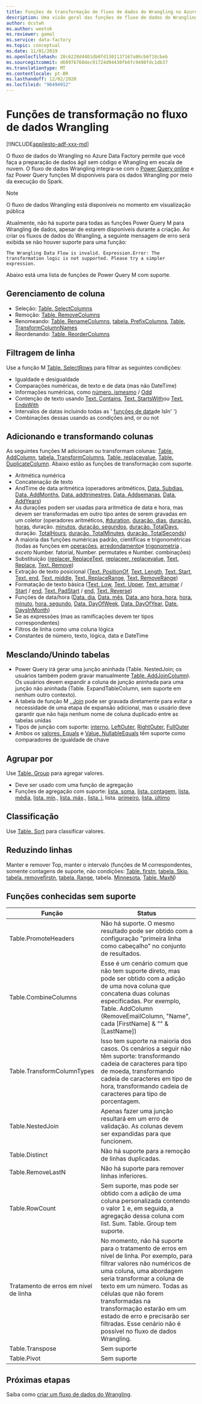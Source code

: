 ```yaml
---
title: Funções de transformação de fluxo de dados do Wrangling no Azure Data Factory
description: Uma visão geral das funções de fluxo de dados do Wrangling disponíveis no Azure Data Factory
author: dcstwh
ms.author: weetok
ms.reviewer: gamal
ms.service: data-factory
ms.topic: conceptual
ms.date: 11/01/2019
ms.openlocfilehash: 28c6228d4401db0fd1301137167a86cb6f18cbeb
ms.sourcegitcommit: d60976768dec91724d94430fb6fc9498fdc1db37
ms.translationtype: MT
ms.contentlocale: pt-BR
ms.lasthandoff: 12/02/2020
ms.locfileid: "96494912"
---
```

# <a name="transformation-functions-in-wrangling-data-flow"></a>Funções de transformação no fluxo de dados Wrangling

[!INCLUDE[appliesto-adf-xxx-md](includes/appliesto-adf-xxx-md.md)]

O fluxo de dados do Wrangling no Azure Data Factory permite que você faça a preparação de dados ágil sem código e Wrangling em escala de nuvem. O fluxo de dados Wrangling integra-se com o [Power Query online](/powerquery-m/power-query-m-reference) e faz Power Query funções M disponíveis para os dados Wrangling por meio da execução do Spark. 

> [!NOTE]
> O fluxo de dados Wrangling está disponíveis no momento em visualização pública

Atualmente, não há suporte para todas as funções Power Query M para Wrangling de dados, apesar de estarem disponíveis durante a criação. Ao criar os fluxos de dados do Wrangling, a seguinte mensagem de erro será exibida se não houver suporte para uma função:

`The Wrangling Data Flow is invalid. Expression.Error: The transformation logic is not supported. Please try a simpler expression.`

Abaixo está uma lista de funções de Power Query M com suporte.

## <a name="column-management"></a>Gerenciamento de coluna

* Seleção: [Table. SelectColumns](/powerquery-m/table-selectcolumns)
* Remoção: [Table. RemoveColumns](/powerquery-m/table-removecolumns)
* Renomeando: [Table. RenameColumns](/powerquery-m/table-renamecolumns), [tabela. PrefixColumns](/powerquery-m/table-prefixcolumns), [Table. TransformColumnNames](/powerquery-m/table-transformcolumnnames)
* Reordenando: [Table. ReorderColumns](/powerquery-m/table-reordercolumns)

## <a name="row-filtering"></a>Filtragem de linha

Use a função M [Table. SelectRows](/powerquery-m/table-selectrows) para filtrar as seguintes condições:

* Igualdade e desigualdade
* Comparações numéricas, de texto e de data (mas não DateTime)
* Informações numéricas, como [número. ismesmo](/powerquery-m/number-iseven) / [Odd](/powerquery-m/number-iseven)
* Contenção de texto usando [Text. Contains](/powerquery-m/text-contains), [Text. StartsWith](/powerquery-m/text-startswith)ou [Text. EndsWith](/powerquery-m/text-endswith)
* Intervalos de datas incluindo todas as ' [funções de data](/powerquery-m/date-functions)de IsIn' ') 
* Combinações dessas usando as condições and, or ou not

## <a name="adding-and-transforming-columns"></a>Adicionando e transformando colunas

As seguintes funções M adicionam ou transformam colunas: [Table. AddColumn](/powerquery-m/table-addcolumn), [tabela. TransformColumns](/powerquery-m/table-transformcolumns), [Table. replacevalue](/powerquery-m/table-replacevalue), [Table. DuplicateColumn](/powerquery-m/table-duplicatecolumn). Abaixo estão as funções de transformação com suporte.

* Aritmética numérica
* Concatenação de texto
* AndTime de data aritmética (operadores aritméticos, [Data. Subdias](/powerquery-m/date-adddays), [Data. AddMonths](/powerquery-m/date-addmonths), [Data. addtrimestres](/powerquery-m/date-addquarters), [Data. Addsemanas](/powerquery-m/date-addweeks), [Data. AddYears](/powerquery-m/date-addyears))
* As durações podem ser usadas para aritmética de data e hora, mas devem ser transformadas em outro tipo antes de serem gravadas em um coletor (operadores aritméticos, [#duration](/powerquery-m/sharpduration), [duração. dias](/powerquery-m/duration-days), [duração. horas](/powerquery-m/duration-hours), duração. [minutos](/powerquery-m/duration-minutes), [duração. segundos](/powerquery-m/duration-seconds), [duração. TotalDays](/powerquery-m/duration-totaldays), duração. [TotalHours](/powerquery-m/duration-totalhours), [duração. TotalMinutes](/powerquery-m/duration-totalminutes), [duração. TotalSeconds](/powerquery-m/duration-totalseconds))    
* A maioria das funções numéricas padrão, científicas e trigonométricas (todas as funções em [operações](/powerquery-m/number-functions#operations), [arredondamento](/powerquery-m/number-functions#rounding)e [trigonometria](/powerquery-m/number-functions#trigonometry) , *exceto* Number. fatorial, Number. permutates e Number. combinações)
* Substituição ([replacer. ReplaceText](/powerquery-m/replacer-replacetext), [replaceer. replacevalue](/powerquery-m/replacer-replacevalue), [Text. Replace](/powerquery-m/text-replace), [Text. Remove](/powerquery-m/text-remove))
* Extração de texto posicional ([Text. PositionOf](/powerquery-m/text-positionof), [Text. Length](/powerquery-m/text-length), [Text. Start](/powerquery-m/text-start), [Text. end](/powerquery-m/text-end), [Text. middle](/powerquery-m/text-middle), [Text. ReplaceRange](/powerquery-m/text-replacerange), [Text. RemoveRange](/powerquery-m/text-removerange))
* Formatação de texto básica ([Text. Low](/powerquery-m/text-lower), [Text. Upper](/powerquery-m/text-upper), [Text. arrumar](/powerquery-m/text-trim) / [Start](/powerquery-m/text-trimstart) / [end](/powerquery-m/text-trimend), [Text. PadStart](/powerquery-m/text-padstart) / [end](/powerquery-m/text-padend), [Text. Reverse](/powerquery-m/text-reverse))
* Funções de data/hora ([Data. dia](/powerquery-m/date-day), [Data. mês](/powerquery-m/date-month), [Data. ano](/powerquery-m/date-year) [hora. hora](/powerquery-m/time-hour), [hora. minuto](/powerquery-m/time-minute), [hora. segundo](/powerquery-m/time-second), [Data. DayOfWeek](/powerquery-m/date-dayofweek), [Data. DayOfYear](/powerquery-m/date-dayofyear), [Date. DaysInMonth](/powerquery-m/date-daysinmonth))
* Se as expressões (mas as ramificações devem ter tipos correspondentes)
* Filtros de linha como uma coluna lógica
* Constantes de número, texto, lógica, data e DateTime

<a name="mergingjoining-tables"></a>Mesclando/Unindo tabelas
----------------------
* Power Query irá gerar uma junção aninhada (Table. NestedJoin; os usuários também podem gravar manualmente [Table. AddJoinColumn](/powerquery-m/table-addjoincolumn)).
    Os usuários devem expandir a coluna de junção aninhada para uma junção não aninhada (Table. ExpandTableColumn, sem suporte em nenhum outro contexto).
* A tabela de função M   [. Join](/powerquery-m/table-join) pode ser gravada diretamente para evitar a necessidade de uma etapa de expansão adicional, mas o usuário deve garantir que não haja nenhum nome de coluna duplicado entre as tabelas unidas
* Tipos de junção com suporte:   [interno](/powerquery-m/joinkind-inner),   [LeftOuter](/powerquery-m/joinkind-leftouter),   [RightOuter](/powerquery-m/joinkind-rightouter),   [FullOuter](/powerquery-m/joinkind-fullouter)
* Ambos os   [valores. Equals](/powerquery-m/value-equals) e   [Value. NullableEquals](/powerquery-m/value-nullableequals) têm suporte como comparadores de igualdade de chave

## <a name="group-by"></a>Agrupar por

Use [Table. Group](/powerquery-m/table-group) para agregar valores.
* Deve ser usado com uma função de agregação
* Funções de agregação com suporte:   [lista. soma](/powerquery-m/list-sum),   [lista. contagem](/powerquery-m/list-count),   [lista. média](/powerquery-m/list-average),   [lista. mín](/powerquery-m/list-min).,   [lista. máx](/powerquery-m/list-max).,   [lista. i](/powerquery-m/list-standarddeviation), lista.   [primeiro](/powerquery-m/list-first),   [lista. último](/powerquery-m/list-last)

## <a name="sorting"></a>Classificação

Use [Table. Sort](/powerquery-m/table-sort) para classificar valores.

## <a name="reducing-rows"></a>Reduzindo linhas

Manter e remover Top, manter o intervalo (funções de M correspondentes, somente contagens de suporte, não condições: [Table. firstn](/powerquery-m/table-firstn), [tabela. Skip](/powerquery-m/table-skip), [tabela. removefirstn](/powerquery-m/table-removefirstn), [tabela. Range](/powerquery-m/table-range), tabela. [Minnesota](/powerquery-m/table-minn), [Table. MaxN](/powerquery-m/table-maxn))

## <a name="known-unsupported-functions"></a>Funções conhecidas sem suporte

| Função | Status |
| -- | -- |
| Table.PromoteHeaders | Não há suporte. O mesmo resultado pode ser obtido com a configuração "primeira linha como cabeçalho" no conjunto de resultados. |
| Table.CombineColumns | Esse é um cenário comum que não tem suporte direto, mas pode ser obtido com a adição de uma nova coluna que concatena duas colunas especificadas.  Por exemplo, Table. AddColumn (RemoveEmailColumn, "Name", cada [FirstName] & "" & [LastName]) |
| Table.TransformColumnTypes | Isso tem suporte na maioria dos casos. Os cenários a seguir não têm suporte: transformando cadeia de caracteres para tipo de moeda, transformando cadeia de caracteres em tipo de hora, transformando cadeia de caracteres para tipo de porcentagem. |
| Table.NestedJoin | Apenas fazer uma junção resultará em um erro de validação. As colunas devem ser expandidas para que funcionem. |
| Table.Distinct | Não há suporte para a remoção de linhas duplicadas. |
| Table.RemoveLastN | Não há suporte para remover linhas inferiores. |
| Table.RowCount | Sem suporte, mas pode ser obtido com a adição de uma coluna personalizada contendo o valor 1 e, em seguida, a agregação dessa coluna com list. Sum. Table. Group tem suporte. | 
| Tratamento de erros em nível de linha | No momento, não há suporte para o tratamento de erros em nível de linha. Por exemplo, para filtrar valores não numéricos de uma coluna, uma abordagem seria transformar a coluna de texto em um número. Todas as células que não forem transformadas na transformação estarão em um estado de erro e precisarão ser filtradas. Esse cenário não é possível no fluxo de dados Wrangling. |
| Table.Transpose | Sem suporte |
| Table.Pivot | Sem suporte |

## <a name="next-steps"></a>Próximas etapas

Saiba como [criar um fluxo de dados do Wrangling](wrangling-data-flow-tutorial.md).
